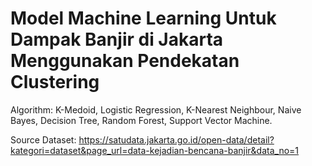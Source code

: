 # Model Machine Learning Untuk Dampak Banjir di Jakarta Menggunakan Pendekatan Clustering

Algorithm: K-Medoid, Logistic Regression, K-Nearest Neighbour, Naive Bayes, Decision Tree, Random Forest, Support Vector Machine.

Source Dataset: https://satudata.jakarta.go.id/open-data/detail?kategori=dataset&page_url=data-kejadian-bencana-banjir&data_no=1

